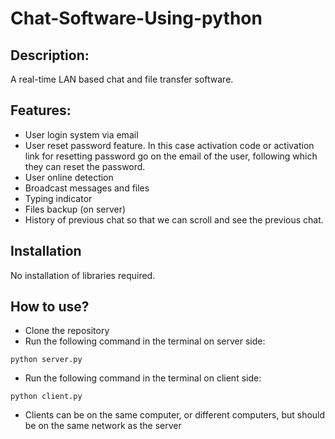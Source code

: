 # Chat-Software-Using-python


## Description:
A real-time LAN based chat and file transfer software.


## Features:
* User login system via email
* User reset password feature. In this case activation code or activation link for resetting password go on the email of the user, following which they can reset the password.
* User online detection
* Broadcast messages and files
* Typing indicator
* Files backup (on server)
* History of previous chat so that we can scroll and see the previous chat.


## Installation
No installation of libraries required.


## How to use?

* Clone the repository
* Run the following command in the terminal on server side:
```
python server.py
```
* Run the following command in the terminal on client side:
```
python client.py
```
* Clients can be on the same computer, or different computers, but should be on the same network as the server
